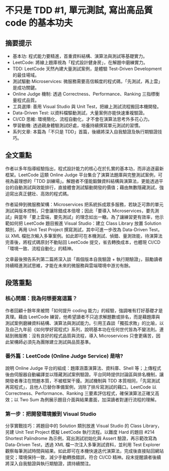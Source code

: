 # 不只是 TDD #1, 單元測試, 寫出高品質 code 的基本功夫

## 摘要提示
- 基本功: 程式能力要精進，首重資料結構、演算法與測試等基礎實力。
- LeetCode: 將線上題庫視為「程式設計健身房」，在解題中磨練實力。
- TDD: LeetCode 天然內建大量測試案例，是體驗 Test-Driven Development 的最佳場域。
- 測試驅動 Microservices: 微服務需要高信賴度的程式碼，「先測試，再上雲」是成功關鍵。
- Online Judge 機制: 透過 Correctness、Performance、Ranking 三指標衡量程式品質。
- 工具選擇: 善用 Visual Studio 與 Unit Test，把線上測試流程搬回本機開發。
- Data-Driven Test: 以資料檔驅動測試，大量案例亦能快速重複驗證。
- CI/CD 思維: 環境簡化、流程自動化，才不會在演算法思考外多花心力。
- 學習動機: 透過親身體驗測試好處，培養持續撰寫單元測試的習慣。
- 系列文章: 本篇為「不只是 TDD」首篇，後續將深入自我驗證及執行期驗證技巧。

## 全文重點
作者以多年指導經驗指出，程式設計能力的核心在於扎實的基本功，而非追逐最新框架。LeetCode 這類 Online Judge 平台集合了演算法題庫與完整測試案例，可視為最理想的「TDD 訓練場」。解題者不僅能鍛鍊資料結構與演算法，更能透過平台的自動測試與效能排行，直接體會測試驅動開發的價值；藉由無數隱藏測試，強迫寫出真正健壯、高效的程式碼。

作者延伸到微服務架構：Microservices 把系統拆成眾多服務，若缺乏可靠的單元測試與版本控制，只會讓除錯成本倍增；因此「要導入 Microservices，要先測試」與當年「要上雲端，要先測試」的理念如出一轍。為了讓練習更有效率，他示範如何把 LeetCode 題目搬進 Visual Studio：建立 Class Library 放置 Solution 類別，再用 Unit Test Project 撰寫測試，其中可進一步改為 Data-Driven Test，以 XML 檔批次輸入多筆案例。如此即可在本機測試、偵錯、量測效能，待演算法完善後，將程式碼原封不動貼回 LeetCode 提交，省去轉換成本，也體現 CI/CD「環境一致、流程自動化」的精神。

文章最後預告系列第二篇將深入談「兩個版本自我驗證 + 執行期驗證」，鼓勵讀者持續精進測試思維，才能在未來的微服務與雲端環境中游刃有餘。

## 段落重點
### 核心問題：我為何想要寫這篇？
作者回顧十餘年來被問「如何提升 coding 能力」的經驗，強調唯有打好基礎才是真理。藉由 LeetCode 練習，他希望讀者不只追求解題數或排名，而是藉題庫與測試案例磨練資料結構、演算法與測試能力。引用王森談「獨孤求敗」的比喻，以及自己九年前《如何學好寫程式》系列，說明基本功在任何世代皆為不變法則。連結到微服務：沒有良好的程式品質與流程，導入 Microservices 只會更痛苦，因此架構師必須先為團隊建立測試與品質基準。

### 番外篇：LeetCode (Online Judge Service) 是啥?
說明 Online Judge 平台的組成：題庫涵蓋演算法、資料庫、Shell 等；上傳程式後由伺服器自動編譯並以隱藏測試案例驗證。平台同時提供討論區與排名機制，讓開發者專注在問題本質，不被框架干擾。測試機制與 TDD 本質相同，「先寫測試再寫程式」，且他人已替你準備案例，消除了排斥寫測試的藉口。LeetCode 以 Correctness、Performance、Ranking 三要素評估程式，確保演算法正確又高效；以 Two Sum 為例展示題目介面與結果畫面，加深讀者對運行流程的理解。

### 第一步：把開發環境搬到 Visual Studio
分享實戰技巧：將題目中的 Solution 類別放進 Visual Studio 的 Class Library，另建 Unit Test Project 模擬 LeetCode 執行流程。以難度 Hard 的題目 #214 Shortest Palindrome 為示例，寫出測試初始化與 Assert 驗證，再示範改寫為 Data-Driven Test，透過 XML 檔一次注入多筆測試資料，並利用 Test Explorer 觀察每筆測試時間與結果。如此即可在本機快速迭代演算法，完成後直接貼回網站提交；環境保持一致，減少手動轉換錯誤，符合 CI/CD 精神。段末提醒讀者後續將深入自我驗證與執行期驗證，請持續關注。